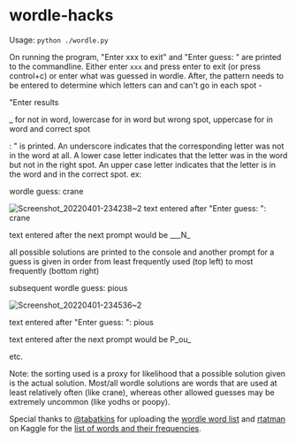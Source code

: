 ﻿# wordle-hacks

Usage: `python ./wordle.py`

On running the program, "Enter xxx to exit" and "Enter guess: " are printed to the commandline. Either enter `xxx` and press enter to exit (or press control+c) or enter what was guessed in wordle. After, the pattern needs to be entered to determine which letters can and can't go in each spot - 

"Enter results

_ for not in word, lowercase for in word but wrong spot, uppercase for in word and correct spot

: " is printed. An underscore indicates that the corresponding letter was not in the word at all. A lower case letter indicates that the letter was in the word but not in the right spot. An upper case letter indicates that the letter is in the word and in the correct spot. ex:

wordle guess: crane

![Screenshot_20220401-234238~2](https://user-images.githubusercontent.com/34145544/161368523-06d3bc3f-232e-44f4-835f-15fe1d5fb031.png)
text entered after "Enter guess: ": crane

text entered after the next prompt would be __\_N\_

all possible solutions are printed to the console and another prompt for a guess is given in order from least frequently used (top left) to most frequently (bottom right)

subsequent wordle guess: pious

![Screenshot_20220401-234536~2](https://user-images.githubusercontent.com/34145544/161368627-c788e545-3a8c-4e39-89a0-d4c8b4e491b5.png)

text entered after "Enter guess: ": pious

text entered after the next prompt would be P_ou_

etc.

Note: the sorting used is a proxy for likelihood that a possible solution given is the actual solution. Most/all wordle solutions are words that are used at least relatively often (like crane), whereas other allowed guesses may be extremely uncommon (like yodhs or poopy).


Special thanks to [@tabatkins](https://github.com/tabatkins) for uploading the [wordle word list](https://github.com/tabatkins/wordle-list) and [rtatman](https://www.kaggle.com/rtatman) on Kaggle for the [list of words and their frequencies](https://www.kaggle.com/datasets/rtatman/english-word-frequency). 
